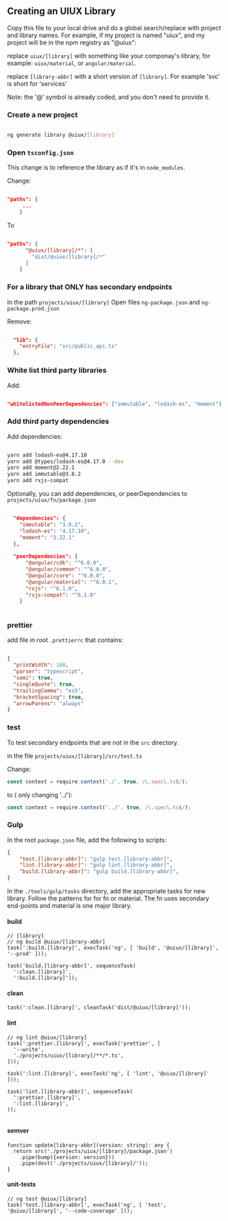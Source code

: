 ## Creating an UIUX Library

Copy this file to your local drive and do a global search/replace with project and library names. For example, 
if my project is named "uiux", and my project will be in the npm registry as "@uiux":

replace `uiux/[library]` with something like your componay's library, for example: `uiux/material`, or `angular/material`.

replace `[library-abbr]` with a short version of `[library]`. For example 'svc' is short for 'services'

Note: the '@' symbol is already coded, and you don't need to provide it.


### Create a new project

```bash

ng generate library @uiux/[library]
```

### Open `tsconfig.json`

This change is to reference the library as if it's in `node_modules`.  

Change:

```json

"paths": {
     ...
    }
```
    
 To
 
 
```json

"paths": {
      "@uiux/[library]/*": [
        "dist/@uiux/[library]/*"
      ]
    }
```

### For a library that ONLY has secondary endpoints

In the path `projects/uiux/[library]`
Open files `ng-package.json` and `ng-package.prod.json`

Remove:

```json

  "lib": {
    "entryFile": "src/public_api.ts"
  },
```

### White list third party libraries
Add:

```json

"whitelistedNonPeerDependencies": ["immutable", "lodash-es", "moment"]

```

### Add third party dependencies
Add dependencies:

```bash

yarn add lodash-es@4.17.10
yarn add @types/lodash-es@4.17.0 --dev
yarn add moment@2.22.1
yarn add immutable@3.8.2
yarn add rxjs-compat

```

Optionally, you can add dependencies, or peerDependencies to `projects/uiux/fn/package.json`

```json

  "dependencies": {
    "immutable": "3.8.2",
    "lodash-es": "4.17.10",
    "moment": "2.22.1"
  },
  
  "peerDependencies": {
      "@angular/cdk": "^6.0.0",
      "@angular/common": "^6.0.0",
      "@angular/core": "^6.0.0",
      "@angular/material": "^6.0.1",
      "rxjs": "^6.1.0",
      "rxjs-compat": "^6.1.0"
    }
  
  ```
  
### prettier  
add file in root `.prettierrc` that contains:

```json

{
  "printWidth": 100,
  "parser": "typescript",
  "semi": true,
  "singleQuote": true,
  "trailingComma": "es5",
  "bracketSpacing": true,
  "arrowParens": "always"
}

```

### test

To test secondary endpoints that are not in the `src` directory.

in the file `projects/uiux/[library]/src/test.ts`

Change:

```typescript
const context = require.context('./', true, /\.spec\.ts$/);
```

to ( only changing '../'):

```typescript
const context = require.context('../', true, /\.spec\.ts$/);
```

### Gulp

In the root `package.json` file, add the following to scripts:

```json
{
    "test.[library-abbr]": "gulp test.[library-abbr]",
    "lint.[library-abbr]": "gulp lint.[library-abbr]",
    "build.[library-abbr]": "gulp build.[library-abbr]",
}   
```

In the `./tools/gulp/tasks` directory, add the appropriate tasks 
for new library. Follow the patterns for  for fn or material. The fn 
uses secondary end-points and material is one major library.

#### build

```
// [library]
// ng build @uiux/[library-abbr]
task(':build.[library]', execTask('ng', [ 'build', '@uiux/[library]', '--prod' ]));

task('build.[library-abbr]', sequenceTask(
  ':clean.[library]',
  ':build.[library]'));

```

#### clean

```
task(':clean.[library]', cleanTask('dist/@uiux/[library]'));
````

#### lint

```
// ng lint @uiux/[library]
task(':prettier.[library]', execTask('prettier', [
  '--write',
  './projects/uiux/[library]/**/*.ts',
]));

task(':lint.[library]', execTask('ng', [ 'lint', '@uiux/[library]' ]));

task('lint.[library-abbr]', sequenceTask(
  ':prettier.[library]',
  ':lint.[library]',
));


```

#### semver

```
function update[library-abbr](version: string): any {
  return src('./projects/uiux/[library]/package.json')
    .pipe(bump({version: version}))
    .pipe(dest('./projects/uiux/[library]/'));
}
```

#### unit-tests

```
// ng test @uiux/[library]
task('test.[library-abbr]', execTask('ng', [ 'test', '@uiux/[library]', '--code-coverage' ]));
```

